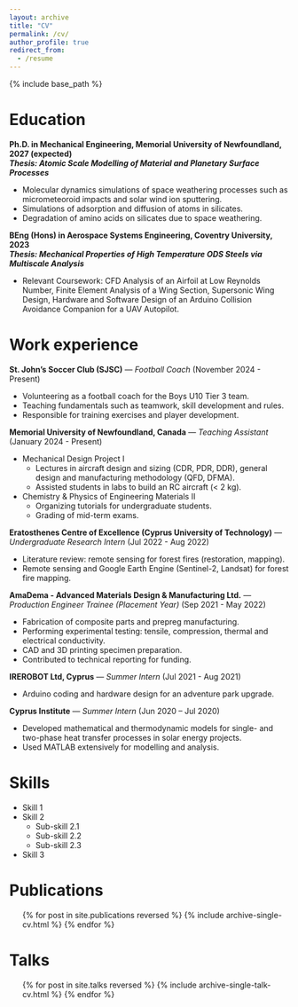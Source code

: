 ```yaml
---
layout: archive
title: "CV"
permalink: /cv/
author_profile: true
redirect_from:
  - /resume
---
```


{% include base_path %}

# Education

**Ph.D. in Mechanical Engineering, Memorial University of Newfoundland, 2027 (expected)**  
***Thesis: Atomic Scale Modelling of Material and Planetary Surface Processes***  

* Molecular dynamics simulations of space weathering processes such as micrometeoroid impacts and solar wind ion sputtering.  
* Simulations of adsorption and diffusion of atoms in silicates.  
* Degradation of amino acids on silicates due to space weathering.

**BEng (Hons) in Aerospace Systems Engineering, Coventry University, 2023**  
***Thesis: Mechanical Properties of High Temperature ODS Steels via Multiscale Analysis***  

* Relevant Coursework: CFD Analysis of an Airfoil at Low Reynolds Number, Finite Element Analysis of a Wing Section, Supersonic Wing Design, Hardware and Software Design of an Arduino Collision Avoidance Companion for a UAV Autopilot.

# Work experience

**St. John’s Soccer Club (SJSC)** — *Football Coach* (November 2024 - Present)  

* Volunteering as a football coach for the Boys U10 Tier 3 team.  
* Teaching fundamentals such as teamwork, skill development and rules.  
* Responsible for training exercises and player development.

**Memorial University of Newfoundland, Canada** — *Teaching Assistant* (January 2024 - Present)  

* Mechanical Design Project I  
    * Lectures in aircraft design and sizing (CDR, PDR, DDR), general design and manufacturing methodology (QFD, DFMA).  
    * Assisted students in labs to build an RC aircraft (< 2 kg).  
* Chemistry & Physics of Engineering Materials II  
    * Organizing tutorials for undergraduate students.  
    * Grading of mid-term exams.

**Eratosthenes Centre of Excellence (Cyprus University of Technology)** — *Undergraduate Research Intern* (Jul 2022 - Aug 2022)  

* Literature review: remote sensing for forest fires (restoration, mapping).  
* Remote sensing and Google Earth Engine (Sentinel-2, Landsat) for forest fire mapping.

**AmaDema - Advanced Materials Design & Manufacturing Ltd.** — *Production Engineer Trainee (Placement Year)* (Sep 2021 - May 2022)  

* Fabrication of composite parts and prepreg manufacturing.  
* Performing experimental testing: tensile, compression, thermal and electrical conductivity.  
* CAD and 3D printing specimen preparation.  
* Contributed to technical reporting for funding.

**IREROBOT Ltd, Cyprus** — *Summer Intern* (Jul 2021 - Aug 2021)  

* Arduino coding and hardware design for an adventure park upgrade.

**Cyprus Institute** — *Summer Intern* (Jun 2020 – Jul 2020)  

* Developed mathematical and thermodynamic models for single- and two-phase heat transfer processes in solar energy projects.  
* Used MATLAB extensively for modelling and analysis.

# Skills

* Skill 1  
* Skill 2  
    * Sub-skill 2.1  
    * Sub-skill 2.2  
    * Sub-skill 2.3  
* Skill 3

# Publications

<ul>{% for post in site.publications reversed %}
  {% include archive-single-cv.html %}
{% endfor %}</ul>

# Talks

<ul>{% for post in site.talks reversed %}
  {% include archive-single-talk-cv.html %}
{% endfor %}</ul>
